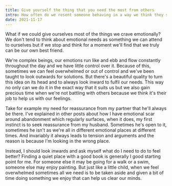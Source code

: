 ```yaml
---
title: Give yourself the thing that you need the most from others
intro: How often do we resent someone behaving in a way we think they shouldn't, just because there's something we need and we're looking outwards for it?
date: 2021-11-17
---
```


What if we could give ourselves most of the things we crave emotionally? We don't tend to think about emotional needs as something we can attend to ourselves but if we stop and think for a moment we'll find that we truly can be our own best friend.

We're complex beings, our emotions run like and ebb and flow constantly throughout the day and we have little control over it. Because of this, sometimes we can feel overwhelmed or out of control and we've been taught to look outwards for solutions. But there's a beautiful quality to turn this idea on its head and to always look inward to fulfil our needs. This way no only can we do it in the exact way that it suits us but we also gain precious time when we're not battling with others because we think it's their job to help us with our feelings.

Take for example my need for reassurance from my partner that he'll always be there. I've explained in other posts about how I have emotional scar around abandonment which regularly surfaces, when it does, my first instinct is to seek reassurance from my husband. Sometimes he's open to it, sometimes he isn't as we're all in different emotional places at different times. And invariably it always leads to tension and arguments and the reason is because I'm looking in the wrong place.

Instead, I should look inwards and ask myself what do I need to do to feel better? Finding a quiet place with a good book is generally I good starting point for me. For someone else it may be going for a walk or a swim, someone else may enjoy painting. But just like a little child, when we feel overwhelmed sometimes all we need is to be taken aside and given a bit of time doing something we enjoy that can help us clear our minds.

